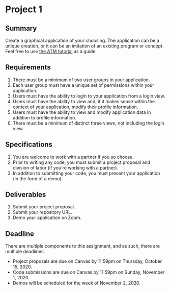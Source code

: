 # Project 1

## **Summary**

Create a graphical application of your choosing. The application can be a unique creation, or it can be an imitation of an existing program or concept. Feel free to use [the ATM tutorial](bank-account.md) as a guide.

## Requirements

1. There must be a minimum of two user groups in your application.
2. Each user group must have a unique set of permissions within your application.
3. Users must have the ability to login to your application from a login view.
4. Users must have the ability to view and, if it makes sense within the context of your application, modify their profile information.
5. Users must have the ability to view and modify application data in addition to profile information.
6. There must be a minimum of distinct three views, not including the login view.

## Specifications

1. You are welcome to work with a partner if you so choose.
2. Prior to writing any code, you must submit a project proposal and division of labor \(if you're working with a partner\).
3. In addition to submitting your code, you must present your application \(in the form of a demo\).

## Deliverables

1. Submit your project proposal.
2. Submit your repository URL.
3. Demo your application on Zoom.

## Deadline

There are multiple components to this assignment, and as such, there are multiple deadlines.

* Project proposals are due on Canvas by 11:59pm on Thursday, October 15, 2020.
* Code submissions are due on Canvas by 11:59pm on Sunday, November 1, 2020.
* Demos will be scheduled for the week of November 2, 2020.

